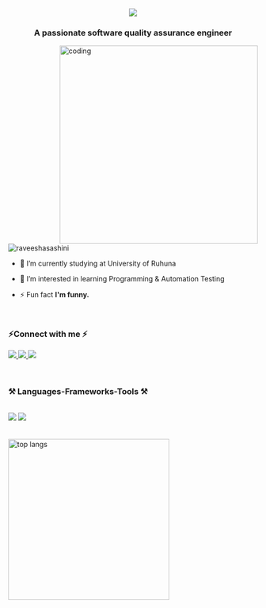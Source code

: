 <h1 align="center">
    <img src="https://readme-typing-svg.herokuapp.com/?font=Righteous&size=35&center=true&vCenter=true&width=500&height=70&duration=4000&lines=Hi+There!+👋;+I'm+Raveesha+Sashini!;" />
</h1>
<h3 align="center">A passionate software quality assurance engineer</h3>

<img align="right" alt="coding" width="400" src="https://media.tenor.com/S59bPkT0pqcAAAAC/programming.gif">
<p align="left"> <img src="https://komarev.com/ghpvc/?username=raveeshasashini&label=Profile%20views&color=0e75b6&style=flat" alt="raveeshasashini" /> </p>
 
- 🔭 I’m currently studying at University of Ruhuna
  
- 🌱 I’m  interested in learning  Programming & Automation Testing 
  
- ⚡ Fun fact **I'm funny.**

<br>
<h3 align="left">⚡Connect with me ⚡</h3>
<p align="left">
  <a href="https://raveeshasashini@gmail.com">
    <img src="https://img.shields.io/badge/Gmail-333333?style=for-the-badge&logo=gmail&logoColor=red" />
  </a>
  <a href="https://linkedin.com/in/raveeshasashini" target="_blank">
    <img src="https://img.shields.io/badge/LinkedIn-0077B5?style=for-the-badge&logo=linkedin&logoColor=white" target="_blank" />
  </a>
  <a href="https://www.hackerrank.com/raveeshasashini" target="_blank">
     <img src="https://img.shields.io/badge/-Hackerrank-2EC866?style=for-the-badge&logo=HackerRank&logoColor=white" target="_blank" />   </a>


</p>
<br>
<h3 align="left">⚒️ Languages-Frameworks-Tools ⚒️</h3><br>
<div align="left">
    <img src="https://skillicons.dev/icons?i=vscode,eclipse,idea,nodejs,python,javascript,express,mongodb,spring,selenium" />
    <img src="https://skillicons.dev/icons?i=react,bootstrap,mui,html,css,github,figma,docker,php,c,java,mysql,postman,npm" />
    <br>
</div>

<br>
<br>
<img width=325 align="center" src="https://github-readme-stats-salesp07.vercel.app/api/top-langs/?username=raveeshasashini&hide=HTML&langs_count=8&layout=compact&theme=react&border_radius=10&size_weight=0.5&count_weight=0.5&exclude_repo=github-readme-stats" alt="top langs" />
</div>



